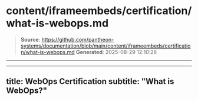 # content/iframeembeds/certification/what-is-webops.md

> **Source**: https://github.com/pantheon-systems/documentation/blob/main/content/iframeembeds/certification/what-is-webops.md
> **Generated**: 2025-08-29 12:10:26

---

---
title: WebOps Certification
subtitle: "What is WebOps?"
---

<Partial file="certification-guide/what-is-webops.md" />
